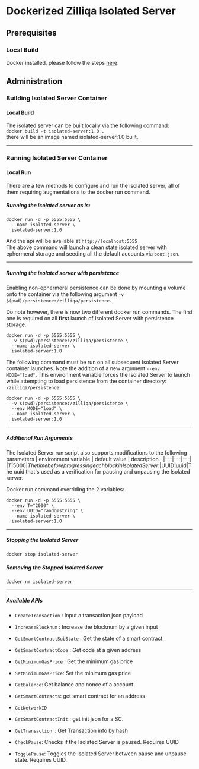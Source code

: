 # Dockerized Zilliqa Isolated Server

## Prerequisites
### Local Build
Docker installed, please follow the steps [here](https://docs.docker.com/get-docker/).

## Administration
### Building Isolated Server Container
#### Local Build
The isolated server can be built locally via the following command: <br />
```docker build -t isolated-server:1.0 .``` <br />
there will be an image named isolated-server:1.0 built.

---

### Running Isolated Server Container
#### Local Run
There are a few methods to configure and run the isolated server, all of them requiring augmentations to the docker run command.
##### Running the isolated server as is:
```
docker run -d -p 5555:5555 \
  --name isolated-server \
  isolated-server:1.0
```
And the api will be available at ```http://localhost:5555``` <br />
The above command will launch a clean state isolated server with ephermeral storage and seeding all the default accounts via `boot.json`.

---

##### Running the isolated server with persistence
Enabling non-ephermeral persistence can be done by mounting a volume onto the container via the following argument `-v $(pwd)/persistence:/zilliqa/persistence`.

Do note however, there is now two different docker run commands. The first one is required on all **first** launch of Isolated Server with persistence storage.

```
docker run -d -p 5555:5555 \
  -v $(pwd)/persistence:/zilliqa/persistence \
  --name isolated-server \
  isolated-server:1.0
```
The following command must be run on all subsequent Isolated Server container launches. Note the addition of a new argument `--env MODE="load"`. This environment variable forces the Isolated Server to launch while attempting to load persistence from the container directory: `/zilliqa/persistence`.
```
docker run -d -p 5555:5555 \
  -v $(pwd)/persistence:/zilliqa/persistence \
  --env MODE="load" \
  --name isolated-server \
  isolated-server:1.0
```
---
##### Additional Run Arguments
The Isolated Server run script also supports modifications to the following parameters
| environment variable | default value | description |
|---|---|---|
|$T|5000|The time before progressing each block in Isolated Server.
|$UUID|uuid|The uuid that's used as a verification for pausing and unpausing the Isolated server.

Docker run command overriding the 2 variables:
```
docker run -d -p 5555:5555 \
  --env T="2000" \
  --env UUID="randomstring" \
  --name isolated-server \
  isolated-server:1.0
```

---

##### Stopping the Isolated Server
```
docker stop isolated-server
```

##### Removing the Stopped Isolated Server
```
docker rm isolated-server
```

---

##### Available APIs

- `CreateTransaction` : Input a transaction json payload
- `IncreaseBlocknum` : Increase the blocknum by a given input
- `GetSmartContractSubState` : Get the state of a smart contract
- `GetSmartContractCode` : Get code at a given address
- `GetMinimumGasPrice` : Get the minimum gas price
- `SetMinimumGasPrice`: Set the minimum gas price
- `GetBalance`: Get balance and nonce of a account
- `GetSmartContracts`: get smart contract for an address
- `GetNetworkID`
- `GetSmartContractInit` : get init json for a SC.
- `GetTransaction `: Get Transaction info by hash

- `CheckPause`: Checks if the Isolated Server is paused. Requires UUID
- `TogglePause`: Toggles the Isolated Server between pause and unpause state. Requires UUID.

